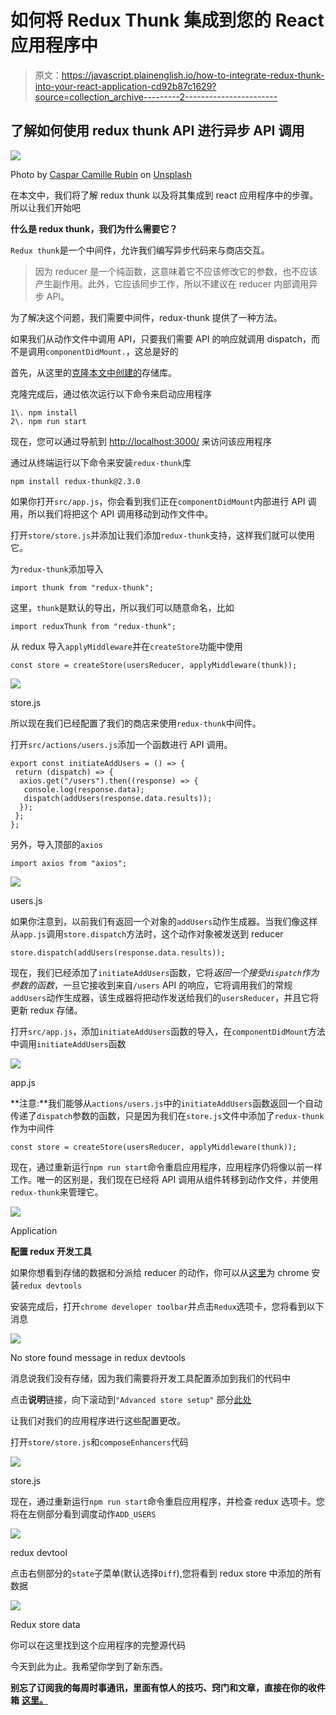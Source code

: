 # 如何将 Redux Thunk 集成到您的 React 应用程序中

> 原文：<https://javascript.plainenglish.io/how-to-integrate-redux-thunk-into-your-react-application-cd92b87c1629?source=collection_archive---------2----------------------->

## 了解如何使用 redux thunk API 进行异步 API 调用

![](img/b3f6327d28315e0fe86b6e2d3fafab90.png)

Photo by [Caspar Camille Rubin](https://unsplash.com/@casparrubin?utm_source=medium&utm_medium=referral) on [Unsplash](https://unsplash.com?utm_source=medium&utm_medium=referral)

在本文中，我们将了解 redux thunk 以及将其集成到 react 应用程序中的步骤。所以让我们开始吧

**什么是 redux thunk，我们为什么需要它？**

`Redux thunk`是一个中间件，允许我们编写异步代码来与商店交互。

> 因为 reducer 是一个纯函数，这意味着它不应该修改它的参数，也不应该产生副作用。此外，它应该同步工作，所以不建议在 reducer 内部调用异步 API。

为了解决这个问题，我们需要中间件，redux-thunk 提供了一种方法。

如果我们从动作文件中调用 API，只要我们需要 API 的响应就调用 dispatch，而不是调用`componentDidMount.`，这总是好的

首先，从这里的[克隆本文](https://github.com/myogeshchavan97/react_node_optimized)[中创建的](https://medium.com/javascript-in-plain-english/how-to-optimize-react-app-for-production-and-deploy-it-to-heroku-498fbf222de?source=friends_link&sk=9a2b48e4cafe7aaeca2cbd6f398d4f5d)存储库。

克隆完成后，通过依次运行以下命令来启动应用程序

```
1\. npm install
2\. npm run start
```

现在，您可以通过导航到 [http://localhost:3000/](http://localhost:3000/) 来访问该应用程序

通过从终端运行以下命令来安装`redux-thunk`库

```
npm install redux-thunk@2.3.0
```

如果你打开`src/app.js`，你会看到我们正在`componentDidMount`内部进行 API 调用，所以我们将把这个 API 调用移动到动作文件中。

打开`store/store.js`并添加让我们添加`redux-thunk`支持，这样我们就可以使用它。

为`redux-thunk`添加导入

```
import thunk from "redux-thunk";
```

这里，`thunk`是默认的导出，所以我们可以随意命名，比如

```
import reduxThunk from "redux-thunk";
```

从 redux 导入`applyMiddleware`并在`createStore`功能中使用

```
const store = createStore(usersReducer, applyMiddleware(thunk));
```

![](img/f462b582a069fd49c72ac0178462f03c.png)

store.js

所以现在我们已经配置了我们的商店来使用`redux-thunk`中间件。

打开`src/actions/users.js`添加一个函数进行 API 调用。

```
export const initiateAddUsers = () => {
 return (dispatch) => {
  axios.get("/users").then((response) => {
   console.log(response.data);
   dispatch(addUsers(response.data.results));
  });
 };
};
```

另外，导入顶部的`axios`

```
import axios from "axios";
```

![](img/72568f507f7caab6d935b187db746414.png)

users.js

如果你注意到，以前我们有返回一个对象的`addUsers`动作生成器。当我们像这样从`app.js`调用`store.dispatch`方法时，这个动作对象被发送到 reducer

```
store.dispatch(addUsers(response.data.results));
```

现在，我们已经添加了`initiateAddUsers`函数，它将*返回一个接受`dispatch`作为参数的函数*，一旦它接收到来自`/users` API 的响应，它将调用我们的常规`addUsers`动作生成器，该生成器将把动作发送给我们的`usersReducer`，并且它将更新 redux 存储。

打开`src/app.js`，添加`initiateAddUsers`函数的导入，在`componentDidMount`方法中调用`initiateAddUsers`函数

![](img/26b3b1566e62a6ccd8777f6ef48fb32c.png)

app.js

**注意:**我们能够从`actions/users.js`中的`initiateAddUsers`函数返回一个自动传递了`dispatch`参数的函数，只是因为我们在`store.js`文件中添加了`redux-thunk`作为中间件

```
const store = createStore(usersReducer, applyMiddleware(thunk));
```

现在，通过重新运行`npm run start`命令重启应用程序，应用程序仍将像以前一样工作。唯一的区别是，我们现在已经将 API 调用从组件转移到动作文件，并使用`redux-thunk`来管理它。

![](img/df3d19cd7db3313eddb83510d9089095.png)

Application

**配置 redux 开发工具**

如果你想看到存储的数据和分派给 reducer 的动作，你可以从[这里](https://chrome.google.com/webstore/detail/redux-devtools/lmhkpmbekcpmknklioeibfkpmmfibljd?hl=en)为 chrome 安装`redux devtools`

安装完成后，打开`chrome developer toolbar`并点击`Redux`选项卡，您将看到以下消息

![](img/aedb846d7259ffd3fcad74eabccc4bf2.png)

No store found message in redux devtools

消息说我们没有存储，因为我们需要将开发工具配置添加到我们的代码中

点击**说明**链接，向下滚动到`"Advanced store setup"` 部分[此处](https://github.com/zalmoxisus/redux-devtools-extension#user-content-12-advanced-store-setup)

让我们对我们的应用程序进行这些配置更改。

打开`store/store.js`和`composeEnhancers`代码

![](img/39098973bd13366ef06fad2fdef4e817.png)

store.js

现在，通过重新运行`npm run start`命令重启应用程序，并检查 redux 选项卡。您将在左侧部分看到调度动作`ADD_USERS`

![](img/b15cd32c63b5ffe2b30acbb3c9e36429.png)

redux devtool

点击右侧部分的`state`子菜单(默认选择`Diff`),您将看到 redux store 中添加的所有数据

![](img/05abc167e9535eda85901c156281f9ae.png)

Redux store data

你可以在这里找到这个应用程序的完整源代码

今天到此为止。我希望你学到了新东西。

**别忘了订阅我的每周时事通讯，里面有惊人的技巧、窍门和文章，直接在你的收件箱** [**这里。**](https://yogeshchavan.dev/)